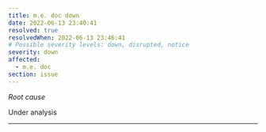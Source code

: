 ```yaml
---
title: m.e. doc down
date: 2022-06-13 23:40:41
resolved: true
resolvedWhen: 2022-06-13 23:46:41
# Possible severity levels: down, disrupted, notice
severity: down
affected:
  - m.e. doc
section: issue
---
```


*Root cause*

Under analysis

---


